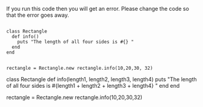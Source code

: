 If you run this code then you will get an error.
Please change the code so that the error goes away.

<Editor lang="ruby" type="exercise">
<code>
class Rectangle
  def info()
    puts "The length of all four sides is #{} "
  end
end

rectangle = Rectangle.new
rectangle.info(10,20,30, 32)
</code>

<solution>
class Rectangle
  def info(length1, length2, length3, length4)
    puts "The length of all four sides is #{length1 + length2 + length3 + length4} "
  end
end

rectangle = Rectangle.new
rectangle.info(10,20,30,32)
</solution>
</Editor>